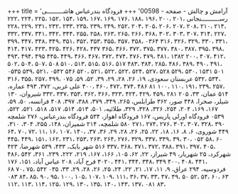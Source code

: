 +++
title = 'آرامش و چالش - صفحه - 00598'
+++
فرودگاه بندرعباس هاشـــــــــى رســــــــــنجانی ،۲۰۱ ،۲۰۰ ،۱۹۶ ،۱۸۸ ،۱۷۶ ،۱۶۹ ،۱۶۷ ،۱۵۹ ،۱۵۴ ،۱۵۲ ،۲۲۵ ،۲۲۴ ،۲۲۲ ،۲۱۴ ،۲۱۰ ،۲۰۸ ،۲۰۷ ،۲۰۶ ،۲۰۵ ،۲۰۴ ،۲۵۲ ،۲۴۹ ،۲۳۹ ،۲۳۵ ،۲۳۳ ،۲۳۲ ،۲۳۱ ،۲۲۹ ،۲۲۸ ،۲۲۷ ،۳۱۴ ،۳۰۷ ،۳۰۳ ،۳۰۲ ،۳۶۸ ،۲۶۶ ،۲۶۵ ،۲۶۳ ،۲۵۸ ،۲۵۵ ،۳۴۴ ،۳۴۲ ،۳۴۱ ،۳۳۷ ،۳۳۲ ،۳۳۱ ،۳۳۰ ،۳۲۹ ،۳۲۶ ،۳۱۶ ۰۳۶۴ ،۳۵۸ ،۳۵۷ ،۳۵۵ ،۳۵۳ ،۳۵۲ ،۳۵۱ ،۳۴۹ ،۳۴۸ ،۳۴۷ ،۳۹۹ ،۳۹۸ ،۳۹۵ ،۳۸۷ ،۳۸۰ ،۳۷۷ ،۳۷۵ ،۳۷۲ ،۳۶۶ ،۳۶۵ ۴۳۷ ،۴۲۸ ،۴۲۶ ،۴۲۵ ،۴۲۳ ،۴۱۷ ،۴۱۴ ،۴۱۲ ،۴۰۷ ،۲۰۰ ۱۳۸۲ ،۴۸۱ ،۴۷۹ ،۴۷۶ ،۴۷۴ ،۳۷۲ ،۴۶۷ ،۴۶۶ ،۴۴۹ ،۴۴۵ ۴۹۵ ،۴۹۴ ،۴۹۳ ،۴۹۱ ،۴۹۰ ،۳۸۹ ،۴۸۶ ،۲۸۵ ،۳۸۴ ،۴۸۳ ۵۱۷ ،۵۱۶ ،۵۱۵ ،۵۱۳ ،۵۱۰ ۵۰۸ ،۵۰۷ ،۵۰۴ ،۵۰۲ ۵۰۱ ۱۵۳۱ ،۵۳۰ ،۵۲۹ ۵۲۸ ،۵۲۷ ،۵۲۴ ،۵۲۲ ،۵۲۲ ،۵۲۱ ،۵۲۰ ۵۴۶ ۰۵۴۲ ،۵۲۱ ،۵۳۹ ۰۵۳۵ ،۵۳۴ ،۵۳۲ عربستان سعودی، ۱۹، ۲۶، ۲۸، ۲۹، ۳۹، ۵۲، ۵۹، ۰۷۵ ،۴۹۹ ،۲۵۷ ،۳۵۵ ،۳۱۶ ،۲۵۷ ،۲۳۹ ،۱۹۱ ،۱۱۰ ،۱۰۰ ۸۱ ۴۸۶ ،۴۷۴ ،۴۷۲ ،۴۶۰ ،۴۰۰ علی غربی، ۳۷۲، ۴۹۳ عماره، ۵۱۴ عمان، ۳۳، ۲۰۵ ۲۸۱ ،۴۵۹ ،۴۲۹ ،۴۲۴ ،۳۲۳ ،۳۶۶ ،۳۶۲ ،۳۵۳ ،۳۳۷ ،۳۳۲ شیروان، ۱۳۰ شیلر، صحرا، ۴۴۸ صور، ۳۶۲ طرابلس، ۲۶۵، ۳۴۹، ۳۷۹، ۳۸۸، ۳۹۷، ۴۰۸ فرانسه، ۵۰، ۵۹، ۱۶۷، ۱۶۹، ۲۰۴، ۲۵۴، ۳۲۶، ۳۲۸، ۳۲۹، طلائیه، ۵۰۱، ۵۱۳، ۵۱۴، ۵۱۷، ۵۱۸، ۵۲۱، ۵۲۲، ۰۵۳۹ فرودگاه اورلی پاریس، ۱۶۷ فرودگاه اهواز، ۵۳۴ فرودگاه بندرعباس، ۲۷۶ شلمچه ۳۹۰ ،۳۲۸ ،۳۰۷ ،۳۰۲ ،۲۷۶ ،۲۷۴ ،۲۷۱ ۵۸۰ شلمچه، ۲۱۴ شمیران، ۱۴۸، ۲۵۵، ۳۰۴، ۳۱۰، ۴۴۹ شوروی، ۶، ۸، ۱۶، ۱۸، ۲۲، ۲۵، ۲۶، ۲۸، ۲۹، ۳۶، ۳۷، ،۱۴۰ ،۱۰۷ ،۱۶ ،۱۱ ،۷۲ ،۷۰ ،۶۴ ۶۰ ،۵۸ ۰۵۲ ،۳۰ ،۳۹ ،۳۳۹ ،۳۳۷ ،۳۲۹ ،۲۷۶ ،۲۶۴ ،۲۶۳ ،۲۵۳ ،۲۳۱ ،۱۶۲ ،۱۵۱ ،۴۴۹ ،۴۴۵ ،۴۰۵ ،۳۹۷ ،۳۹۱ ،۳۸۸ ،۳۷۲ ،۳۷۱ ،۳۶۸ ،۳۳۷ ۵۱۶ شهر بابک، ۴۳۳، ۵۳۹ شهرضا، ۴۲۳ شهرکرد، ۲۵ شهریار، ۴۹ شیراز، ۲۲، ۶۲، ۱۰۵، ۱۶۶، ۱۶۷، ۲۱۹، ۲۲۲، ۲۳۹، ۳۶۱، ۵۴۲ ،۴۸۶ ،۴۴۱ ،۴۰۸ ،۴۰۰ ۳۴۹ ،۳۴۸ ،۳۴۴ ،۴۴۱ ،۳۰۲۰ فرح آباد، ۲۰۸ عباس آباد، ۱۵۱، ۱۷۶ فردوسیه، ۲۹۴ عراق، ۹، ۱۱، ۱۷، ۲۱، ۲۲، ۲۴، ۲۵، ۲۶، ۲۸، ۲۹، ۳۳، ۰۳۵ ۵۴۲ ،۷۵ ،۷۰ ۶۸ ۶۳ ،۶۰ ،۵۴ ،۵۲ ۵۰ ،۴۹ ،۴۷ ،۳۳ ،۳۷ ،۳۶ ،۱۱۱ ،۱۰۹ ،۱۰۷ ،۱۰۵ ،۱۰۰ ،۹۵ ،۹۰ ،۸۵ ،۸۴ ۰۸۳ ،۸۳ ۰۸۱ ،۱۳۷ ،۱۴۳ ،۱۴۰ ،۱۳۵ ،۱۳۰ ،۱۲۹ ،۱۲۵ ،۱۱۴ ،۱۱۳ ،۱۱۲